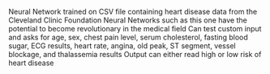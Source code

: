 Neural Network trained on CSV file containing heart disease data from the Cleveland Clinic Foundation
Neural Networks such as this one have the potential to become revolutionary in the medical field
Can test custom input and asks for age, sex, chest pain level, serum cholesterol, fasting blood sugar, ECG results, heart rate, angina, old peak, ST segment, vessel blockage, and thalassemia results
Output can either read high or low risk of heart disease
